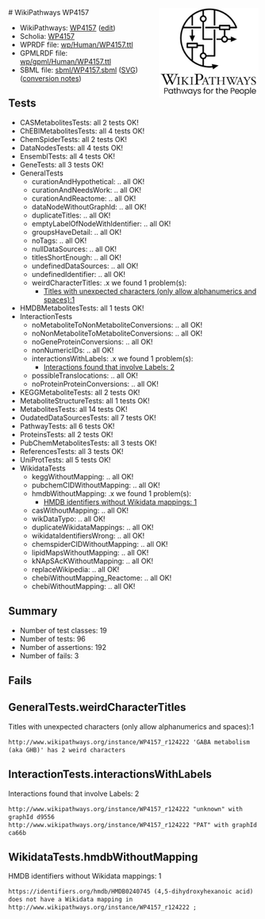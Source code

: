<img style="float: right; width: 200px" src="../logo.png" />
# WikiPathways WP4157

* WikiPathways: [WP4157](https://www.wikipathways.org/instance/WP4157) ([edit](https://identifiers.org/wikipathways:WP4157))
* Scholia: [WP4157](https://scholia.toolforge.org/wikipathways/WP4157)
* WPRDF file: [wp/Human/WP4157.ttl](../wp/Human/WP4157.ttl)
* GPMLRDF file: [wp/gpml/Human/WP4157.ttl](../wp/gpml/Human/WP4157.ttl)
* SBML file: [sbml/WP4157.sbml](../sbml/WP4157.sbml) ([SVG](../sbml/WP4157.svg)) ([conversion notes](../sbml/WP4157.txt))

## Tests
* CASMetabolitesTests: all 2 tests OK!
* ChEBIMetabolitesTests: all 4 tests OK!
* ChemSpiderTests: all 2 tests OK!
* DataNodesTests: all 4 tests OK!
* EnsemblTests: all 4 tests OK!
* GeneTests: all 3 tests OK!
* GeneralTests
    * curationAndHypothetical: .. all OK!
    * curationAndNeedsWork: .. all OK!
    * curationAndReactome: .. all OK!
    * dataNodeWithoutGraphId: .. all OK!
    * duplicateTitles: .. all OK!
    * emptyLabelOfNodeWithIdentifier: .. all OK!
    * groupsHaveDetail: .. all OK!
    * noTags: .. all OK!
    * nullDataSources: .. all OK!
    * titlesShortEnough: .. all OK!
    * undefinedDataSources: .. all OK!
    * undefinedIdentifier: .. all OK!
    * weirdCharacterTitles: .x we found 1 problem(s):
        * [Titles with unexpected characters (only allow alphanumerics and spaces):1](#fda87b3f)
* HMDBMetabolitesTests: all 1 tests OK!
* InteractionTests
    * noMetaboliteToNonMetaboliteConversions: .. all OK!
    * noNonMetaboliteToMetaboliteConversions: .. all OK!
    * noGeneProteinConversions: .. all OK!
    * nonNumericIDs: .. all OK!
    * interactionsWithLabels: .x we found 1 problem(s):
        * [Interactions found that involve Labels: 2](#630d2679)
    * possibleTranslocations: .. all OK!
    * noProteinProteinConversions: .. all OK!
* KEGGMetaboliteTests: all 2 tests OK!
* MetaboliteStructureTests: all 1 tests OK!
* MetabolitesTests: all 14 tests OK!
* OudatedDataSourcesTests: all 7 tests OK!
* PathwayTests: all 6 tests OK!
* ProteinsTests: all 2 tests OK!
* PubChemMetabolitesTests: all 3 tests OK!
* ReferencesTests: all 3 tests OK!
* UniProtTests: all 5 tests OK!
* WikidataTests
    * keggWithoutMapping: .. all OK!
    * pubchemCIDWithoutMapping: .. all OK!
    * hmdbWithoutMapping: .x we found 1 problem(s):
        * [HMDB identifiers without Wikidata mappings: 1](#8860e69b)
    * casWithoutMapping: .. all OK!
    * wikDataTypo: .. all OK!
    * duplicateWikidataMappings: .. all OK!
    * wikidataIdentifiersWrong: .. all OK!
    * chemspiderCIDWithoutMapping: .. all OK!
    * lipidMapsWithoutMapping: .. all OK!
    * kNApSAcKWithoutMapping: .. all OK!
    * replaceWikipedia: .. all OK!
    * chebiWithoutMapping_Reactome: .. all OK!
    * chebiWithoutMapping: .. all OK!


## Summary

* Number of test classes: 19
* Number of tests: 96
* Number of assertions: 192
* Number of fails: 3

## Fails

<a name="fda87b3f" />

## GeneralTests.weirdCharacterTitles

Titles with unexpected characters (only allow alphanumerics and spaces):1
```
http://www.wikipathways.org/instance/WP4157_r124222 'GABA metabolism (aka GHB)' has 2 weird characters
```

<a name="630d2679" />

## InteractionTests.interactionsWithLabels

Interactions found that involve Labels: 2
```
http://www.wikipathways.org/instance/WP4157_r124222 "unknown" with graphId d9556
http://www.wikipathways.org/instance/WP4157_r124222 "PAT" with graphId ca66b
```

<a name="8860e69b" />

## WikidataTests.hmdbWithoutMapping

HMDB identifiers without Wikidata mappings: 1
```
https://identifiers.org/hmdb/HMDB0240745 (4,5-dihydroxyhexanoic acid) does not have a Wikidata mapping in http://www.wikipathways.org/instance/WP4157_r124222 ; 
```

